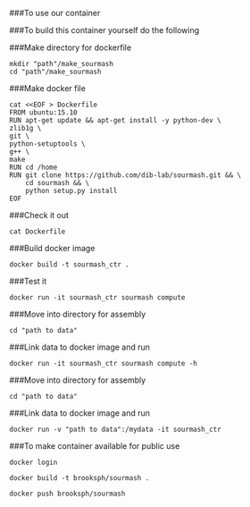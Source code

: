 ###To use our container



###To build this container yourself do the following

###Make directory for dockerfile 

	mkdir "path"/make_sourmash
	cd "path"/make_sourmash
	
###Make docker file 

	cat <<EOF > Dockerfile
	FROM ubuntu:15.10
	RUN apt-get update && apt-get install -y python-dev \
	zlib1g \
	git \
	python-setuptools \
	g++ \
	make    
	RUN cd /home
	RUN git clone https://github.com/dib-lab/sourmash.git && \
		cd sourmash && \
		python setup.py install 
	EOF
	
###Check it out 

	cat Dockerfile

###Build docker image 

	docker build -t sourmash_ctr .

###Test it 

	docker run -it sourmash_ctr sourmash compute 
	
###Move into directory for assembly
	
	cd "path to data"

###Link data to docker image and run 

	docker run -it sourmash_ctr sourmash compute -h
	
###Move into directory for assembly
	
	cd "path to data"

###Link data to docker image and run 

	docker run -v "path to data":/mydata -it sourmash_ctr
	
###To make container available for public use 

	docker login 

	docker build -t brooksph/sourmash .

	docker push brooksph/sourmash

